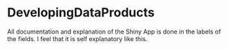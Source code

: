 DevelopingDataProducts
======================
All documentation and explanation of the Shiny App is done in the labels of the fields.  I feel that it is self explanatory like this.
